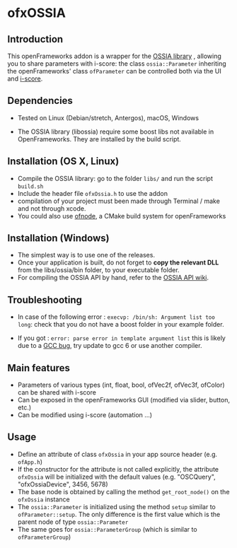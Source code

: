 # ofxOSSIA

## Introduction

This openFrameworks addon is a wrapper for the [OSSIA library](https://github.com/OSSIA/libossia) , 
allowing you to share parameters with i-score: the class `ossia::Parameter` 
inheriting the openFrameworks' class `ofParameter` can be controlled both via the UI and [i-score](http://www.i-score.org).

## Dependencies 

* Tested on Linux (Debian/stretch, Antergos), macOS, Windows

* The OSSIA library (libossia) require some boost libs not available in OpenFrameworks. They are installed by the build script.
    
## Installation (OS X, Linux) 

* Compile the OSSIA library: go to the folder `libs/` and run the script `build.sh`
* Include the header file `ofxOssia.h` to use the addon
* compilation of your project must been made through Terminal / make and not through xcode.
* You could also use [ofnode](https://github.com/ofnode/of.git), a CMake build system for openFrameworks 

## Installation (Windows)

* The simplest way is to use one of the releases.
* Once your application is built, do not forget to **copy the relevant DLL** from the libs/ossia/bin folder, to your executable folder.
* For compiling the OSSIA API by hand, refer to the [OSSIA API wiki](https://github.com/OSSIA/API/wiki).

## Troubleshooting

* In case of the following error : `execvp: /bin/sh: Argument list too long`: check that you do not have a boost folder in your example folder.

* If you got : `error: parse error in template argument list` this is likely due to a [GCC bug](https://gcc.gnu.org/ml/gcc-help/2016-01/msg00087.html), try update to gcc 6 or use another compiler.

## Main features

* Parameters of various types (int, float, bool, ofVec2f, ofVec3f, ofColor) can be shared with i-score
* Can be exposed in the openFrameworks GUI (modified via slider, button, etc.)
* Can be modified using i-score (automation ...)

## Usage

* Define an attribute of class `ofxOssia` in your app source header (e.g. `ofApp.h`)
* If the constructor for the attribute is not called explicitly, the attribute `ofxOssia` will be initialized with the default values (e.g. "OSCQuery", "ofxOssiaDevice", 3456, 5678)
* The base node is obtained by calling the method `get_root_node()` on the `ofxOssia` instance
* The `ossia::Parameter` is initialized using the method `setup` similar to `ofParameter::setup`. The only difference is the first value which is the parent node of type `ossia::Parameter`
* The same goes for  `ossia::ParameterGroup` (which is similar to `ofParameterGroup`)
